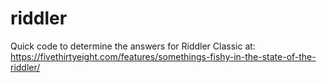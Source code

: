 # riddler
Quick code to determine the answers for Riddler Classic at:
https://fivethirtyeight.com/features/somethings-fishy-in-the-state-of-the-riddler/
